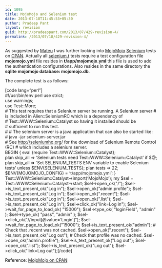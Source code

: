 ```yaml
---
id: 1095
title: MojoMojo and Selenium test
date: 2013-07-18T11:45:53+05:30
author: Pradeep Pant
layout: revision
guid: http://pradeeppant.com/2013/07/429-revision-4/
permalink: /2013/07/18/429-revision-4/
---
```

As suggested by [Mateu](http://en.gravatar.com/mateuhunter#photo-0) I was further looking into <a href="http://mojomojo.org/" target="_blank">MojoMojo</a> <a href="http://seleniumhq.org/" target="_blank">Selenium</a> tests on [CPAN](http://search.cpan.org/~mramberg/MojoMojo-1.04/). Actually all <a href="http://cpansearch.perl.org/src/MRAMBERG/MojoMojo-1.04/t/selenium.t" target="_blank">selenium.t</a> tests require a test configuration file **mojomojo.yml** file resides in **t/app/mojomojo.yml** this file is used to add the authentication configurations. Also resides in the same directory the **sqlite** **mojomojo database: mojomojo.db**.

The complete test is as follows:

[code lang=&#8221;perl&#8221;]  
#!/usr/bin/env perl use strict;  
use warnings;  
use Test::More;  
\# This test requires that a Selenium server be running. A Selenium server # is included in Alien::SeleniumRC which is a dependency of  
\# Test::WWW::Selenium::Catalyst so having it installed should be  
\# sufficient to run this test.  
\# # The selenium server is a java application that can also be started like:  
\# java -jar selenium-server.jar  
\# See http://seleniumhq.org/ for the download of Selenium Remote Control (RC) # which includes a selenium server.  
BEGIN { eval {require Test::WWW::Selenium::Catalyst};  
plan skip\_all => &#8216;Selenium tests need Test::WWW::Selenium::Catalyst&#8217; if $@; plan skip\_all => &#8216;Set SELENIUM\_TESTS ENV variable to enable Selenium tests&#8217; unless $ENV{SELENIUM\_TESTS}; plan tests => 22; $ENV{MOJOMOJO\_CONFIG} = &#8216;t/app/mojomojo.yml&#8217;; } Test::WWW::Selenium::Catalyst->import(&#8216;MojoMojo&#8217;); my $sel = Test::WWW::Selenium::Catalyst->start; $sel->open\_ok("/"); $sel->is\_text\_present\_ok("Log in"); $sel->open\_ok("admin.profile"); $sel->is\_text\_present\_ok("Log in"); $sel->open\_ok(".recent"); $sel->is\_text\_present\_ok("Log in"); $sel->open\_ok(".list"); $sel->is\_text\_present\_ok("Log in"); $sel->click\_ok("link=Log in"); $sel->wait\_for\_page\_to\_load\_ok( "15000"); $sel->type\_ok( "loginField", "admin" ); $sel->type\_ok( "pass", "admin" ); $sel->click\_ok("//input[@value=&#8217;Login&#8217;]"); $sel->wait\_for\_page\_to\_load\_ok("15000"); $sel->is\_text\_present\_ok("admin"); # Check that .recent was not cached. $sel->open\_ok(".recent"); $sel->is\_text\_present\_ok("Log out"); # Check that profile was no cached. $sel->open\_ok("admin.profile"); $sel->is\_text\_present\_ok("Log out"); $sel->open\_ok(".list"); $sel->is\_text\_present\_ok("Log out"); $sel->click_ok("link=Log out");[/code]

<span style="color: #000000;">Reference: <a href="http://cpansearch.perl.org/src/MRAMBERG/MojoMojo-1.04/t/selenium.t" target="_blank">MojoMojo on CPAN</a> </span>